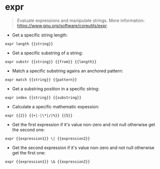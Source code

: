 # expr

> Evaluate expressions and manipulate strings.
> More information: <https://www.gnu.org/software/coreutils/expr>.

- Get a specific string length:

`expr length {{string}}`

- Get a specific substring of a string:

`expr substr {{string}} {{from}} {{length}}`

- Match a specific substring agains an anchored pattern:

`expr match {{string}} {{pattern}}`

- Get a substring position in a specific string:

`expr index {{string}} {{substring}}`

- Calculate a specific mathematic expession:

`expr {{2}} {{+|-|\*|/|%}} {{5}}`

- Get the first expression if it's value non-zero and not null otherwise get the second one:

`expr {{expression1}} \| {{expression2}}`

- Get the second expression if it's value non-zero and not null otherwise get the first one:

`expr {{expression1}} \& {{expression2}}`
